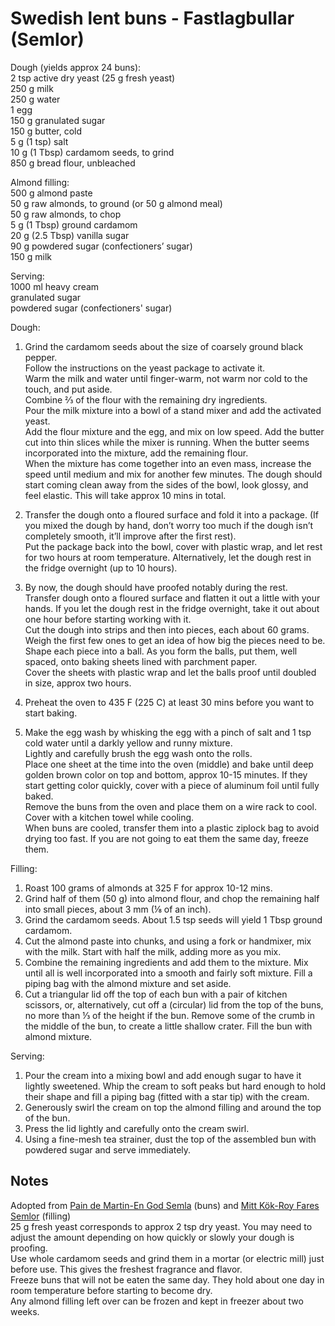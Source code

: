 # Swedish lent buns - Fastlagbullar (Semlor)

Dough (yields approx 24 buns):  
2 tsp active dry yeast (25 g fresh yeast)  
250 g milk  
250 g water  
1 egg  
150 g granulated sugar  
150 g butter, cold  
5 g (1 tsp) salt  
10 g (1 Tbsp) cardamom seeds, to grind  
850 g bread flour, unbleached  

Almond filling:  
500 g almond paste  
50 g raw almonds, to ground (or 50 g almond meal)  
50 g raw almonds, to chop  
5 g (1 Tbsp) ground cardamom  
20 g (2.5 Tbsp) vanilla sugar  
90 g powdered sugar (confectioners’ sugar)  
150 g milk

Serving:  
1000 ml heavy cream  
granulated sugar  
powdered sugar (confectioners' sugar)

Dough:  
1. Grind the cardamom seeds about the size of coarsely ground black pepper.  
Follow the instructions on the yeast package to activate it.  
Warm the milk and water until finger-warm, not warm nor cold to the touch, and put aside.  
Combine ⅔ of the flour with the remaining dry ingredients.  
Pour the milk mixture into a bowl of a stand mixer and add the activated yeast.  
Add the flour mixture and the egg, and mix on low speed. Add the butter cut into thin slices while the mixer is running. When the butter seems incorporated into the mixture, add the remaining flour.  
When the mixture has come together into an even mass, increase the speed until medium and mix for another few minutes. The dough should start coming clean away from the sides of the bowl, look glossy, and feel elastic. This will take approx 10 mins in total.

1. Transfer the dough onto a floured surface and fold it into a package. (If you mixed the dough by hand, don’t worry too much if the dough isn’t completely smooth, it’ll improve after the first rest).  
Put the package back into the bowl, cover with plastic wrap, and let rest for two hours at room temperature. Alternatively, let the dough rest in the fridge overnight (up to 10 hours).

1. By now, the dough should have proofed notably during the rest.  
Transfer dough onto a floured surface and flatten it out a little with your hands. If you let the dough rest in the fridge overnight, take it out about one hour before starting working with it.  
Cut the dough into strips and then into pieces, each about 60 grams. Weigh the first few ones to get an idea of how big the pieces need to be.  
Shape each piece into a ball. As you form the balls, put them, well spaced, onto baking sheets lined with parchment paper.  
Cover the sheets with plastic wrap and let the balls proof until doubled in size, approx two hours.

1. Preheat the oven to 435 F (225 C) at least 30 mins before you want to start baking.

1. Make the egg wash by whisking the egg with a pinch of salt and 1 tsp cold water until a darkly yellow and runny mixture.  
Lightly and carefully brush the egg wash onto the rolls.  
Place one sheet at the time into the oven (middle) and bake until deep golden brown color on top and bottom, approx 10-15 minutes. If they start getting color quickly, cover with a piece of aluminum foil until fully baked.  
Remove the buns from the oven and place them on a wire rack to cool. Cover with a kitchen towel while cooling.  
When buns are cooled, transfer them into a plastic ziplock bag to avoid drying too fast. If you are not going to eat them the same day, freeze them.

Filling:  
1. Roast 100 grams of almonds at 325 F for approx 10-12 mins.
1. Grind half of them (50 g) into almond flour, and chop the remaining half into small pieces, about 3 mm (⅛ of an inch).  
1. Grind the cardamom seeds. About 1.5 tsp seeds will yield 1 Tbsp ground cardamom.  
1. Cut the almond paste into chunks, and using a fork or handmixer, mix with the milk. Start with half the milk, adding more as you mix.
1. Combine the remaining ingredients and add them to the mixture. Mix until all is well incorporated into a smooth and fairly soft mixture. Fill a piping bag with the almond mixture and set aside.
1. Cut a triangular lid off the top of each bun with a pair of kitchen scissors, or, alternatively, cut off a (circular) lid from the top of the buns, no more than ⅓ of the height if the bun. Remove some of the crumb in the middle of the bun, to create a little shallow crater. Fill the bun with almond mixture.

Serving:  
1. Pour the cream into a mixing bowl and add enough sugar to have it lightly sweetened. Whip the cream to soft peaks but hard enough to hold their shape and fill a piping bag (fitted with a star tip) with the cream.
1. Generously swirl the cream on top the almond filling and around the top of the bun.
1. Press the lid lightly and carefully onto the cream swirl.
1. Using a fine-mesh tea strainer, dust the top of the assembled bun with powdered sugar and serve immediately.

## Notes
Adopted from [Pain de Martin-En God Semla](http://paindemartin.se/?p=2073) (buns) and [Mitt Kök-Roy Fares Semlor](https://mittkok.expressen.se/recept/semlor-roy-fares/) (filling)  
25 g fresh yeast corresponds to approx 2 tsp dry yeast. You may need to adjust the amount depending on how quickly or slowly your dough is proofing.  
Use whole cardamom seeds and grind them in a mortar (or electric mill) just before use. This gives the freshest fragrance and flavor.  
Freeze buns that will not be eaten the same day. They hold about one day in room temperature before starting to become dry.  
Any almond filling left over can be frozen and kept in freezer about two weeks.



